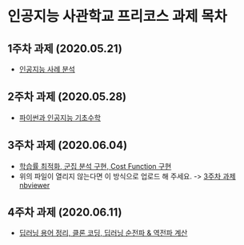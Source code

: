 # 인공지능 사관학교 프리코스 과제 목차

## 1주차 과제 (2020.05.21)
* [인공지능 사례 분석](https://github.com/lee-sungmin95/-/blob/master/1%EC%A3%BC%EC%B0%A8%EA%B3%BC%EC%A0%9C.ipynb)
## 2주차 과제 (2020.05.28)
* [파이썬과 인공지능 기초수학](https://github.com/lee-sungmin95/-/blob/master/2%EC%A3%BC%EC%B0%A8%EA%B3%BC%EC%A0%9C.ipynb)
## 3주차 과제 (2020.06.04)
* [학습률 최적화, 군집 분석 구현, Cost Function 구현](https://github.com/lee-sungmin95/-/blob/master/3%EC%A3%BC%EC%B0%A8_%EA%B3%BC%EC%A0%9C.ipynb)
* 위의 파일이 열리지 않는다면 이 방식으로 업로드 해 주세요. ->  [3주차 과제 nbviewer](http://nbviewer.jupyter.org/e0ae9039639e4d2f70cbd0a2b42decdc)
## 4주차 과제 (2020.06.11)
* [딥러닝 용어 정리, 클론 코딩, 딥러닝 순전파 & 역전파 계산](https://github.com/lee-sungmin95/-/blob/master/4%EC%A3%BC%EC%B0%A8_%EA%B3%BC%EC%A0%9C_ipyn.ipynb)
